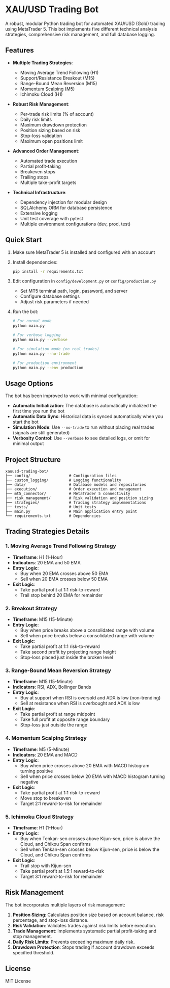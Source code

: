 # XAU/USD Trading Bot

A robust, modular Python trading bot for automated XAU/USD (Gold) trading using MetaTrader 5. This bot implements five different technical analysis strategies, comprehensive risk management, and full database logging.

## Features

- **Multiple Trading Strategies**:
  - Moving Average Trend Following (H1)
  - Support/Resistance Breakout (M15)
  - Range-Bound Mean Reversion (M15) 
  - Momentum Scalping (M5)
  - Ichimoku Cloud (H1)

- **Robust Risk Management**:
  - Per-trade risk limits (% of account)
  - Daily risk limits
  - Maximum drawdown protection
  - Position sizing based on risk
  - Stop-loss validation
  - Maximum open positions limit

- **Advanced Order Management**:
  - Automated trade execution
  - Partial profit-taking
  - Breakeven stops
  - Trailing stops
  - Multiple take-profit targets

- **Technical Infrastructure**:
  - Dependency injection for modular design
  - SQLAlchemy ORM for database persistence
  - Extensive logging
  - Unit test coverage with pytest
  - Multiple environment configurations (dev, prod, test)

## Quick Start

1. Make sure MetaTrader 5 is installed and configured with an account
2. Install dependencies:
   ```bash
   pip install -r requirements.txt
   ```

3. Edit configuration in `config/development.py` or `config/production.py`
   - Set MT5 terminal path, login, password, and server
   - Configure database settings
   - Adjust risk parameters if needed

4. Run the bot:
   ```bash
   # For normal mode
   python main.py

   # For verbose logging
   python main.py --verbose

   # For simulation mode (no real trades)
   python main.py --no-trade
   
   # For production environment
   python main.py --env production
   ```

## Usage Options

The bot has been improved to work with minimal configuration:

- **Automatic Initialization**: The database is automatically initialized the first time you run the bot
- **Automatic Data Sync**: Historical data is synced automatically when you start the bot
- **Simulation Mode**: Use `--no-trade` to run without placing real trades (signals are still generated)
- **Verbosity Control**: Use `--verbose` to see detailed logs, or omit for minimal output

## Project Structure

```
xauusd-trading-bot/
├── config/                 # Configuration files
├── custom_logging/         # Logging functionality
├── data/                   # Database models and repositories
├── execution/              # Order execution and management
├── mt5_connector/          # MetaTrader 5 connectivity
├── risk_management/        # Risk validation and position sizing
├── strategies/             # Trading strategy implementations
├── tests/                  # Unit tests
├── main.py                 # Main application entry point
└── requirements.txt        # Dependencies
```

## Trading Strategies Details

### 1. Moving Average Trend Following Strategy

- **Timeframe**: H1 (1-Hour)
- **Indicators**: 20 EMA and 50 EMA
- **Entry Logic**: 
  - Buy when 20 EMA crosses above 50 EMA
  - Sell when 20 EMA crosses below 50 EMA
- **Exit Logic**: 
  - Take partial profit at 1:1 risk-to-reward
  - Trail stop behind 20 EMA for remainder

### 2. Breakout Strategy

- **Timeframe**: M15 (15-Minute)
- **Entry Logic**: 
  - Buy when price breaks above a consolidated range with volume
  - Sell when price breaks below a consolidated range with volume
- **Exit Logic**:
  - Take partial profit at 1:1 risk-to-reward
  - Take second profit by projecting range height
  - Stop-loss placed just inside the broken level

### 3. Range-Bound Mean Reversion Strategy

- **Timeframe**: M15 (15-Minute)
- **Indicators**: RSI, ADX, Bollinger Bands
- **Entry Logic**:
  - Buy at support when RSI is oversold and ADX is low (non-trending)
  - Sell at resistance when RSI is overbought and ADX is low
- **Exit Logic**:
  - Take partial profit at range midpoint
  - Take full profit at opposite range boundary
  - Stop-loss just outside the range

### 4. Momentum Scalping Strategy

- **Timeframe**: M5 (5-Minute)
- **Indicators**: 20 EMA and MACD
- **Entry Logic**:
  - Buy when price crosses above 20 EMA with MACD histogram turning positive
  - Sell when price crosses below 20 EMA with MACD histogram turning negative
- **Exit Logic**:
  - Take partial profit at 1:1 risk-to-reward
  - Move stop to breakeven
  - Target 2:1 reward-to-risk for remainder

### 5. Ichimoku Cloud Strategy

- **Timeframe**: H1 (1-Hour)
- **Entry Logic**:
  - Buy when Tenkan-sen crosses above Kijun-sen, price is above the Cloud, and Chikou Span confirms
  - Sell when Tenkan-sen crosses below Kijun-sen, price is below the Cloud, and Chikou Span confirms
- **Exit Logic**:
  - Trail stop with Kijun-sen
  - Take partial profit at 1.5:1 reward-to-risk
  - Target 3:1 reward-to-risk for remainder

## Risk Management

The bot incorporates multiple layers of risk management:

1. **Position Sizing**: Calculates position size based on account balance, risk percentage, and stop-loss distance.
2. **Risk Validation**: Validates trades against risk limits before execution.
3. **Trade Management**: Implements systematic partial profit-taking and stop management.
4. **Daily Risk Limits**: Prevents exceeding maximum daily risk.
5. **Drawdown Protection**: Stops trading if account drawdown exceeds specified threshold.

## License

MIT License
